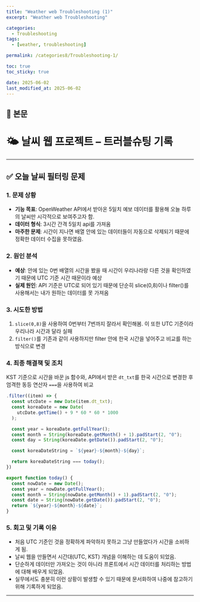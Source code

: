 ```yaml
---
title: "Weather web Troubleshooting (1)"
excerpt: "Weather web Troubleshooting"

categories:
  - Troubleshooting
tags:
  - [weather, troubleshooting]

permalink: /categories8/Troubleshooting-1/

toc: true
toc_sticky: true

date: 2025-06-02
last_modified_at: 2025-06-02
---
```


## 🦥 본문

# 🌤️ 날씨 웹 프로젝트 – 트러블슈팅 기록

---

## ✅ 오늘 날씨 필터링 문제

### 1. 문제 상황

- **기능 목표**: OpenWeather API에서 받아온 5일치 예보 데이터를 활용해 오늘 하루의 날씨만 시각적으로 보여주고자 함.
- **데이터 형식**: 3시간 간격 5일치 api를 가져옴
- **마주한 문제**: 시간이 지나면 배열 안에 있는 데이터들이 자동으로 삭제되기 때문에 정확한 데이터 수집을 못하였음.

### 2. 원인 분석

- **예상**: 안에 있는 0번 배열의 시간을 봤을 때 시간이 우리나라랑 다른 것을 확인하였기 때문에 UTC 기준 시간 때문이라 예상
- **실제 원인**: API 기준은 UTC로 되어 있기 때문에 단순히 slice(0,8)이나 filter()를 사용해서는 내가 원하는 데이터를 못 가져옴

### 3. 시도한 방법

1. `slice(0,8)`을 사용하여 0번부터 7번까지 잘라서 확인해봄. 이 또한 UTC 기준이라 우리나라 시간과 달라 실패
2. `filter()`를 기존과 같이 사용하지만 filter 안에 한국 시간을 넣어주고 비교를 하는 방식으로 변경

### 4. 최종 해결책 및 조치

KST 기준으로 시간을 바꾼 js 함수와, API에서 받은 `dt_txt`를 한국 시간으로 변경한 후 엄격한 동등 연산자 `===`을 사용하여 비교

```js
.filter((item) => {
  const utcDate = new Date(item.dt_txt);
  const koreaDate = new Date(
    utcDate.getTime() + 9 * 60 * 60 * 1000
  );

  const year = koreaDate.getFullYear();
  const month = String(koreaDate.getMonth() + 1).padStart(2, "0");
  const day = String(koreaDate.getDate()).padStart(2, "0");

  const koreaDateString = `${year}-${month}-${day}`;

  return koreaDateString === today();
})
```

```js
export function today() {
  const nowDate = new Date();
  const year = nowDate.getFullYear();
  const month = String(nowDate.getMonth() + 1).padStart(2, "0");
  const date = String(nowDate.getDate()).padStart(2, "0");
  return `${year}-${month}-${date}`;
}
```

### 5. 회고 및 기록 이유

- 처음 UTC 기준인 것을 정확하게 파악하지 못하고 그냥 만들었다가 시간을 소비하게 됨.
- 날씨 웹을 만들면서 시간대(UTC, KST) 개념을 이해하는 데 도움이 되었음.
- 단순하게 데이터만 가져오는 것이 아니라 프론트에서 시간 데이터를 처리하는 방법에 대해 배우게 되었음.
- 실무에서도 충분히 이런 상황이 발생할 수 있기 때문에 문서화하여 나중에 참고하기 위해 기록하게 되었음.

---
